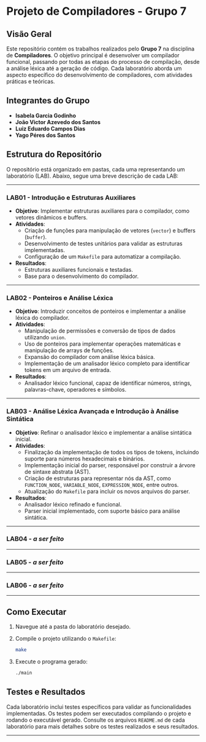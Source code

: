 # Projeto de Compiladores - Grupo 7

## Visão Geral

Este repositório contém os trabalhos realizados pelo **Grupo 7** na disciplina de **Compiladores**. O objetivo principal é desenvolver um compilador funcional, passando por todas as etapas do processo de compilação, desde a análise léxica até a geração de código. Cada laboratório aborda um aspecto específico do desenvolvimento de compiladores, com atividades práticas e teóricas.

## Integrantes do Grupo

- **Isabela Garcia Godinho**
- **João Victor Azevedo dos Santos**
- **Luiz Eduardo Campos Dias**
- **Yago Péres dos Santos**

## Estrutura do Repositório

O repositório está organizado em pastas, cada uma representando um laboratório (LAB). Abaixo, segue uma breve descrição de cada LAB:

---

### **LAB01 - Introdução e Estruturas Auxiliares**

- **Objetivo**: Implementar estruturas auxiliares para o compilador, como vetores dinâmicos e buffers.
- **Atividades**:
  - Criação de funções para manipulação de vetores (`vector`) e buffers (`buffer`).
  - Desenvolvimento de testes unitários para validar as estruturas implementadas.
  - Configuração de um `Makefile` para automatizar a compilação.
- **Resultados**:
  - Estruturas auxiliares funcionais e testadas.
  - Base para o desenvolvimento do compilador.

---

### **LAB02 - Ponteiros e Análise Léxica**

- **Objetivo**: Introduzir conceitos de ponteiros e implementar a análise léxica do compilador.
- **Atividades**:
  - Manipulação de permissões e conversão de tipos de dados utilizando `union`.
  - Uso de ponteiros para implementar operações matemáticas e manipulação de arrays de funções.
  - Expansão do compilador com análise léxica básica.
  - Implementação de um analisador léxico completo para identificar tokens em um arquivo de entrada.
- **Resultados**:
  - Analisador léxico funcional, capaz de identificar números, strings, palavras-chave, operadores e símbolos.

---

### **LAB03 - Análise Léxica Avançada e Introdução à Análise Sintática**

- **Objetivo**: Refinar o analisador léxico e implementar a análise sintática inicial.
- **Atividades**:
  - Finalização da implementação de todos os tipos de tokens, incluindo suporte para números hexadecimais e binários.
  - Implementação inicial do parser, responsável por construir a árvore de sintaxe abstrata (AST).
  - Criação de estruturas para representar nós da AST, como `FUNCTION_NODE`, `VARIABLE_NODE`, `EXPRESSION_NODE`, entre outros.
  - Atualização do `Makefile` para incluir os novos arquivos do parser.
- **Resultados**:
  - Analisador léxico refinado e funcional.
  - Parser inicial implementado, com suporte básico para análise sintática.

---

### **LAB04 - _a ser feito_**

---

### **LAB05 - _a ser feito_**

---

### **LAB06 - _a ser feito_**

---

## Como Executar

1. Navegue até a pasta do laboratório desejado.
2. Compile o projeto utilizando o `Makefile`:

   ```bash
   make
   ```

3. Execute o programa gerado:

   ```bash
   ./main
   ```

## Testes e Resultados

Cada laboratório inclui testes específicos para validar as funcionalidades implementadas. Os testes podem ser executados compilando o projeto e rodando o executável gerado. Consulte os arquivos `README.md` de cada laboratório para mais detalhes sobre os testes realizados e seus resultados.

---
